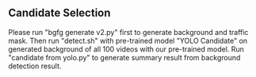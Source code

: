 ## Candidate Selection
Please run "bgfg generate v2.py" first to generate background and traffic mask. Then run "detect.sh" with pre-trained model "YOLO Candidate" on generated background of all 100 videos with our pre-trained model. Run "candidate from yolo.py" to generate summary result from background detection result.
